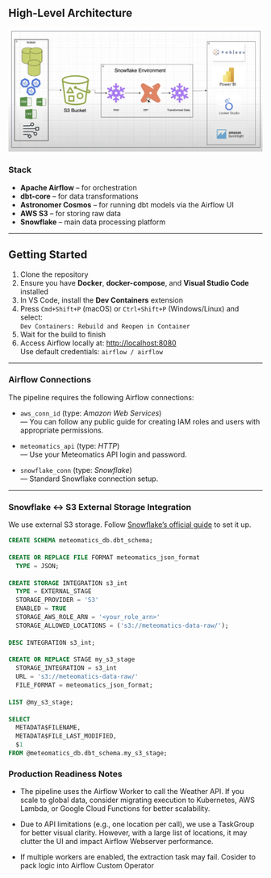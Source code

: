 ## High-Level Architecture

![Architecture Diagram](<Screenshot 2025-03-31 at 10.57.00.png>)

### Stack

- **Apache Airflow** – for orchestration  
- **dbt-core** – for data transformations  
- **Astronomer Cosmos** – for running dbt models via the Airflow UI  
- **AWS S3** – for storing raw data  
- **Snowflake** – main data processing platform  

---

## Getting Started

1. Clone the repository  
2. Ensure you have **Docker**, **docker-compose**, and **Visual Studio Code** installed  
3. In VS Code, install the **Dev Containers** extension  
4. Press `Cmd+Shift+P` (macOS) or `Ctrl+Shift+P` (Windows/Linux) and select:  
   `Dev Containers: Rebuild and Reopen in Container`  
5. Wait for the build to finish  
6. Access Airflow locally at: [http://localhost:8080](http://localhost:8080)  
   Use default credentials: `airflow / airflow`

---

### Airflow Connections

The pipeline requires the following Airflow connections:

- `aws_conn_id` (type: *Amazon Web Services*)  
  — You can follow any public guide for creating IAM roles and users with appropriate permissions.

- `meteomatics_api` (type: *HTTP*)  
  — Use your Meteomatics API login and password.

- `snowflake_conn` (type: *Snowflake*)  
  — Standard Snowflake connection setup.

---

### Snowflake ↔️ S3 External Storage Integration

We use external S3 storage. Follow [Snowflake’s official guide](https://docs.snowflake.com/en/user-guide/data-load-s3-config-storage-integration) to set it up.

```sql
CREATE SCHEMA meteomatics_db.dbt_schema;

CREATE OR REPLACE FILE FORMAT meteomatics_json_format
  TYPE = JSON;

CREATE STORAGE INTEGRATION s3_int
  TYPE = EXTERNAL_STAGE
  STORAGE_PROVIDER = 'S3'
  ENABLED = TRUE
  STORAGE_AWS_ROLE_ARN = '<your_role_arn>'
  STORAGE_ALLOWED_LOCATIONS = ('s3://meteomatics-data-raw/');

DESC INTEGRATION s3_int;

CREATE OR REPLACE STAGE my_s3_stage
  STORAGE_INTEGRATION = s3_int
  URL = 's3://meteomatics-data-raw/'
  FILE_FORMAT = meteomatics_json_format;

LIST @my_s3_stage;

SELECT
  METADATA$FILENAME,
  METADATA$FILE_LAST_MODIFIED,
  $1
FROM @meteomatics_db.dbt_schema.my_s3_stage;
```


### Production Readiness Notes
- The pipeline uses the Airflow Worker to call the Weather API. If you scale to global data, consider migrating execution to Kubernetes, AWS Lambda, or Google Cloud Functions for better scalability.

- Due to API limitations (e.g., one location per call), we use a TaskGroup for better visual clarity. However, with a large list of locations, it may clutter the UI and impact Airflow Webserver performance.

- If multiple workers are enabled, the extraction task may fail. Cosider to pack logic into Airflow Custom Operator